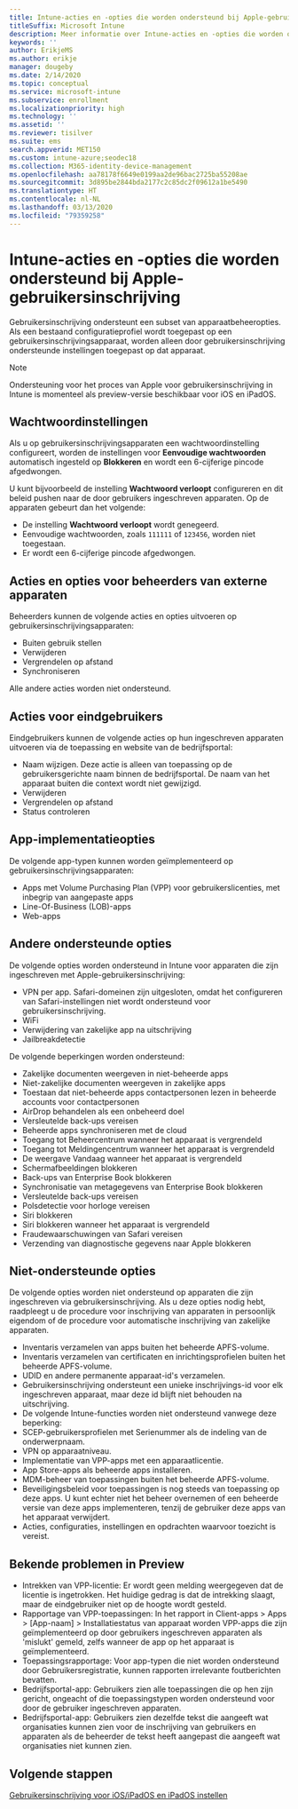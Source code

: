 ```yaml
---
title: Intune-acties en -opties die worden ondersteund bij Apple-gebruikersinschrijving
titleSuffix: Microsoft Intune
description: Meer informatie over Intune-acties en -opties die worden ondersteund bij Apple-gebruikersinschrijving
keywords: ''
author: ErikjeMS
ms.author: erikje
manager: dougeby
ms.date: 2/14/2020
ms.topic: conceptual
ms.service: microsoft-intune
ms.subservice: enrollment
ms.localizationpriority: high
ms.technology: ''
ms.assetid: ''
ms.reviewer: tisilver
ms.suite: ems
search.appverid: MET150
ms.custom: intune-azure;seodec18
ms.collection: M365-identity-device-management
ms.openlocfilehash: aa78178f6649e0199aa2de96bac2725ba55208ae
ms.sourcegitcommit: 3d895be2844bda2177c2c85dc2f09612a1be5490
ms.translationtype: HT
ms.contentlocale: nl-NL
ms.lasthandoff: 03/13/2020
ms.locfileid: "79359258"
---
```

# <a name="intune-actions-and-options-supported-with-apple-user-enrollment"></a>Intune-acties en -opties die worden ondersteund bij Apple-gebruikersinschrijving

Gebruikersinschrijving ondersteunt een subset van apparaatbeheeropties. Als een bestaand configuratieprofiel wordt toegepast op een gebruikersinschrijvingsapparaat, worden alleen door gebruikersinschrijving ondersteunde instellingen toegepast op dat apparaat.

> [!NOTE]
> Ondersteuning voor het proces van Apple voor gebruikersinschrijving in Intune is momenteel als preview-versie beschikbaar voor iOS en iPadOS.

## <a name="password-settings"></a>Wachtwoordinstellingen

Als u op gebruikersinschrijvingsapparaten een wachtwoordinstelling configureert, worden de instellingen voor **Eenvoudige wachtwoorden** automatisch ingesteld op **Blokkeren** en wordt een 6-cijferige pincode afgedwongen.

U kunt bijvoorbeeld de instelling **Wachtwoord verloopt** configureren en dit beleid pushen naar de door gebruikers ingeschreven apparaten. Op de apparaten gebeurt dan het volgende:
- De instelling **Wachtwoord verloopt** wordt genegeerd.
- Eenvoudige wachtwoorden, zoals `111111` of `123456`, worden niet toegestaan.
- Er wordt een 6-cijferige pincode afgedwongen.

## <a name="administrator-remote-device-actions-and-options"></a>Acties en opties voor beheerders van externe apparaten
Beheerders kunnen de volgende acties en opties uitvoeren op gebruikersinschrijvingsapparaten:
- Buiten gebruik stellen
- Verwijderen
- Vergrendelen op afstand
- Synchroniseren

Alle andere acties worden niet ondersteund.

## <a name="end-user-actions"></a>Acties voor eindgebruikers
Eindgebruikers kunnen de volgende acties op hun ingeschreven apparaten uitvoeren via de toepassing en website van de bedrijfsportal:
- Naam wijzigen. Deze actie is alleen van toepassing op de gebruikersgerichte naam binnen de bedrijfsportal. De naam van het apparaat buiten die context wordt niet gewijzigd.
- Verwijderen
- Vergrendelen op afstand
- Status controleren

## <a name="app-deployment-options"></a>App-implementatieopties
De volgende app-typen kunnen worden geïmplementeerd op gebruikersinschrijvingsapparaten:
- Apps met Volume Purchasing Plan (VPP) voor gebruikerslicenties, met inbegrip van aangepaste apps
- Line-Of-Business (LOB)-apps
- Web-apps

## <a name="other-supported-options"></a>Andere ondersteunde opties

De volgende opties worden ondersteund in Intune voor apparaten die zijn ingeschreven met Apple-gebruikersinschrijving:
- VPN per app. Safari-domeinen zijn uitgesloten, omdat het configureren van Safari-instellingen niet wordt ondersteund voor gebruikersinschrijving.
- WiFi 
- Verwijdering van zakelijke app na uitschrijving
- Jailbreakdetectie

De volgende beperkingen worden ondersteund:
- Zakelijke documenten weergeven in niet-beheerde apps
- Niet-zakelijke documenten weergeven in zakelijke apps
- Toestaan dat niet-beheerde apps contactpersonen lezen in beheerde accounts voor contactpersonen
- AirDrop behandelen als een onbeheerd doel
- Versleutelde back-ups vereisen
- Beheerde apps synchroniseren met de cloud
- Toegang tot Beheercentrum wanneer het apparaat is vergrendeld
- Toegang tot Meldingencentrum wanneer het apparaat is vergrendeld
- De weergave Vandaag wanneer het apparaat is vergrendeld
- Schermafbeeldingen blokkeren
- Back-ups van Enterprise Book blokkeren
- Synchronisatie van metagegevens van Enterprise Book blokkeren
- Versleutelde back-ups vereisen
- Polsdetectie voor horloge vereisen
- Siri blokkeren
- Siri blokkeren wanneer het apparaat is vergrendeld
- Fraudewaarschuwingen van Safari vereisen
- Verzending van diagnostische gegevens naar Apple blokkeren


## <a name="options-not-supported"></a>Niet-ondersteunde opties
De volgende opties worden niet ondersteund op apparaten die zijn ingeschreven via gebruikersinschrijving. Als u deze opties nodig hebt, raadpleegt u de procedure voor inschrijving van apparaten in persoonlijk eigendom of de procedure voor automatische inschrijving van zakelijke apparaten.
- Inventaris verzamelen van apps buiten het beheerde APFS-volume.
- Inventaris verzamelen van certificaten en inrichtingsprofielen buiten het beheerde APFS-volume.
- UDID en andere permanente apparaat-id's verzamelen.
- Gebruikersinschrijving ondersteunt een unieke inschrijvings-id voor elk ingeschreven apparaat, maar deze id blijft niet behouden na uitschrijving.
- De volgende Intune-functies worden niet ondersteund vanwege deze beperking:
- SCEP-gebruikersprofielen met Serienummer als de indeling van de onderwerpnaam.
- VPN op apparaatniveau.
- Implementatie van VPP-apps met een apparaatlicentie.
- App Store-apps als beheerde apps installeren.
- MDM-beheer van toepassingen buiten het beheerde APFS-volume.
- Beveiligingsbeleid voor toepassingen is nog steeds van toepassing op deze apps. U kunt echter niet het beheer overnemen of een beheerde versie van deze apps implementeren, tenzij de gebruiker deze apps van het apparaat verwijdert.
- Acties, configuraties, instellingen en opdrachten waarvoor toezicht is vereist. 


## <a name="known-issues-in-preview"></a>Bekende problemen in Preview
- Intrekken van VPP-licentie: Er wordt geen melding weergegeven dat de licentie is ingetrokken. Het huidige gedrag is dat de intrekking slaagt, maar de eindgebruiker niet op de hoogte wordt gesteld. 
- Rapportage van VPP-toepassingen: In het rapport in Client-apps > Apps > [App-naam] > Installatiestatus van apparaat worden VPP-apps die zijn geïmplementeerd op door gebruikers ingeschreven apparaten als 'mislukt' gemeld, zelfs wanneer de app op het apparaat is geïmplementeerd. 
- Toepassingsrapportage: Voor app-typen die niet worden ondersteund door Gebruikersregistratie, kunnen rapporten irrelevante foutberichten bevatten. 
- Bedrijfsportal-app: Gebruikers zien alle toepassingen die op hen zijn gericht, ongeacht of die toepassingstypen worden ondersteund voor door de gebruiker ingeschreven apparaten. 
- Bedrijfsportal-app: Gebruikers zien dezelfde tekst die aangeeft wat organisaties kunnen zien voor de inschrijving van gebruikers en apparaten als de beheerder de tekst heeft aangepast die aangeeft wat organisaties niet kunnen zien.


## <a name="next-steps"></a>Volgende stappen

[Gebruikersinschrijving voor iOS/iPadOS en iPadOS instellen](ios-user-enrollment.md)
